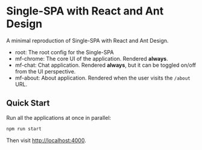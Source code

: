 # Single-SPA with React and Ant Design

A minimal reproduction of Single-SPA with React and Ant Design.

- root: The root config for the Single-SPA
- mf-chrome: The core UI of the application. Rendered **always**.
- mf-chat: Chat application. Rendered **always**, but it can be toggled on/off from the UI perspective.
- mf-about: About application. Rendered when the user visits the `/about` URL.

## Quick Start

Run all the applications at once in parallel:

```sh
npm run start
```

Then visit <http://localhost:4000>.

